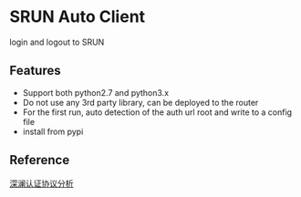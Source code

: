 # SRUN Auto Client

login and logout to SRUN

## Features
* Support both python2.7 and python3.x
* Do not use any 3rd party library, can be deployed to the router
* For the first run, auto detection of the auth url root and write to a config file
* install from pypi

## Reference
[深澜认证协议分析](https://blog.csdn.net/qq_41797946/article/details/89417722)